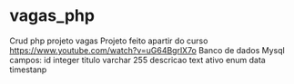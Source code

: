 # vagas_php
Crud php projeto vagas
Projeto feito apartir do curso https://www.youtube.com/watch?v=uG64BgrlX7o
Banco de dados Mysql campos:
id integer
titulo varchar 255
descricao text
ativo enum
data timestanp
